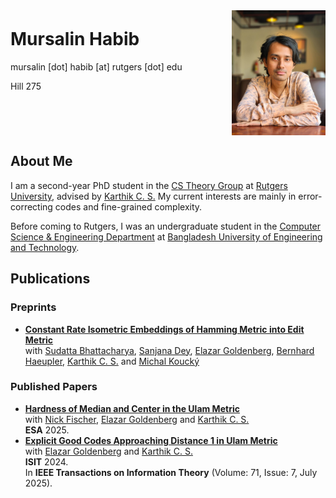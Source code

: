 <head>
    <!--<link rel="stylesheet" type="text/css" href="/styles.css">-->
    <title>Mursalin Habib</title>
    <!-- <script>
        window.onload = function() {
            document.body.style.fontFamily = "'Palatino Linotype', serif";
        };
    </script> -->
</head>

<style>
    .header-section {
        display: flex;
        justify-content: space-between; /* this spaces the details and photo apart */
        align-items: flex-start; /* aligns items to the top */
    }

    .profile-photo {
        width: 150px; /* or your desired width */
        margin-left: 20px; /* some space between the details and the photo */
    }

    .details {
        /* If you want to push the name down a little, use margin-top with a smaller value like 10px or 20px */
        margin-top: -10px;
    }
</style>

<div class="header-section">
    <div class="details">
        <h1>Mursalin Habib</h1>
        mursalin [dot] habib [at] rutgers [dot] edu
        <!-- Uncomment the below line when you have your room number -->
        <p>Hill 275</p>
    </div>
    <img src="/files/website-photo.jpg" alt="Mursalin Habib" class="profile-photo">
</div>

## About Me

I am a second-year PhD student in the [CS Theory Group](https://theory.cs.rutgers.edu/) at [Rutgers University](https://www.rutgers.edu/), advised by [Karthik C. S.](https://cskarthikcs.github.io/) My current interests are mainly in error-correcting codes and fine-grained complexity.

Before coming to Rutgers, I was an undergraduate student in the [Computer Science & Engineering Department](https://cse.buet.ac.bd/) at [Bangladesh University of Engineering and Technology](https://www.buet.ac.bd/).


## Publications



### Preprints
- **[Constant Rate Isometric Embeddings of Hamming Metric into Edit Metric](https://arxiv.org/abs/2504.03605)**
  <br>with [Sudatta Bhattacharya](https://www.mff.cuni.cz/en/faculty/organizational-structure/people?hdl=13958), [Sanjana Dey](https://sites.google.com/view/sanjanadey/home), [Elazar Goldenberg](https://sites.google.com/site/elazargoldenberg/home), [Bernhard Haeupler](https://people.inf.ethz.ch/haeuplb/), [Karthik C. S.](https://cskarthikcs.github.io/) and [Michal Koucký](https://iuuk.mff.cuni.cz/~koucky/)


### Published Papers
- **[Hardness of Median and Center in the Ulam Metric](https://arxiv.org/abs/2504.16437)**
  <br>with [Nick Fischer](https://nick-fischer.com/), [Elazar Goldenberg](https://sites.google.com/site/elazargoldenberg/home) and [Karthik C. S.](https://cskarthikcs.github.io/)
  <br> **ESA** 2025.
- **[Explicit Good Codes Approaching Distance 1 in Ulam Metric](https://arxiv.org/abs/2401.17235)**
  <br>with [Elazar Goldenberg](https://sites.google.com/site/elazargoldenberg/home) and [Karthik C. S.](https://cskarthikcs.github.io/)
  <br>**ISIT** 2024.
  <br>In **IEEE Transactions on Information Theory** (Volume: 71, Issue: 7, July 2025).



